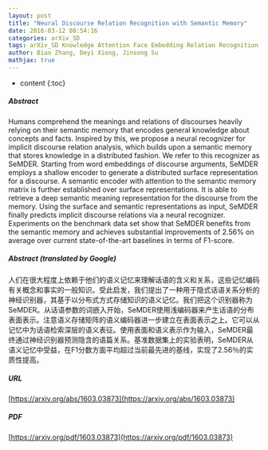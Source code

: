 ```yaml
---
layout: post
title: "Neural Discourse Relation Recognition with Semantic Memory"
date: 2016-03-12 08:54:16
categories: arXiv_SD
tags: arXiv_SD Knowledge Attention Face Embedding Relation Recognition
author: Biao Zhang, Deyi Xiong, Jinsong Su
mathjax: true
---
```


* content
{:toc}

##### Abstract
Humans comprehend the meanings and relations of discourses heavily relying on their semantic memory that encodes general knowledge about concepts and facts. Inspired by this, we propose a neural recognizer for implicit discourse relation analysis, which builds upon a semantic memory that stores knowledge in a distributed fashion. We refer to this recognizer as SeMDER. Starting from word embeddings of discourse arguments, SeMDER employs a shallow encoder to generate a distributed surface representation for a discourse. A semantic encoder with attention to the semantic memory matrix is further established over surface representations. It is able to retrieve a deep semantic meaning representation for the discourse from the memory. Using the surface and semantic representations as input, SeMDER finally predicts implicit discourse relations via a neural recognizer. Experiments on the benchmark data set show that SeMDER benefits from the semantic memory and achieves substantial improvements of 2.56\% on average over current state-of-the-art baselines in terms of F1-score.

##### Abstract (translated by Google)
人们在很大程度上依赖于他们的语义记忆来理解话语的含义和关系，这些记忆编码有关概念和事实的一般知识。受此启发，我们提出了一种用于隐式话语关系分析的神经识别器，其基于以分布式方式存储知识的语义记忆。我们把这个识别器称为SeMDER。从话语参数的词嵌入开始，SeMDER使用浅编码器来产生话语的分布表面表示。注意语义存储矩阵的语义编码器进一步建立在表面表示之上。它可以从记忆中为话语检索深层的语义表征。使用表面和语义表示作为输入，SeMDER最终通过神经识别器预测隐含的语篇关系。基准数据集上的实验表明，SeMDER从语义记忆中受益，在F1分数方面平均超过当前最先进的基线，实现了2.56％的实质性提高。

##### URL
[https://arxiv.org/abs/1603.03873](https://arxiv.org/abs/1603.03873)

##### PDF
[https://arxiv.org/pdf/1603.03873](https://arxiv.org/pdf/1603.03873)


